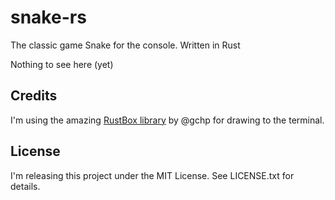 # snake-rs
The classic game Snake for the console. Written in Rust

Nothing to see here (yet)

## Credits
I'm using the amazing [RustBox library](https://github.com/gchp/rustbox) by @gchp for drawing to the terminal.

## License
I'm releasing this project under the MIT License. See LICENSE.txt for details.
